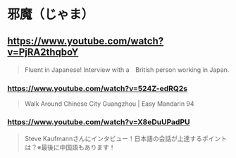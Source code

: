 # 邪魔（じゃま）

## https://www.youtube.com/watch?v=PjRA2thqboY 

> Fluent in Japanese! Interview with a　British person working in Japan.

### https://www.youtube.com/watch?v=524Z-edRQ2s

> Walk Around Chinese City Guangzhou | Easy Mandarin 94 
 
### https://www.youtube.com/watch?v=X8eDuUPadPU

> Steve Kaufmannさんにインタビュー！日本語の会話が上達するポイントは？※最後に中国語もあります！ 


